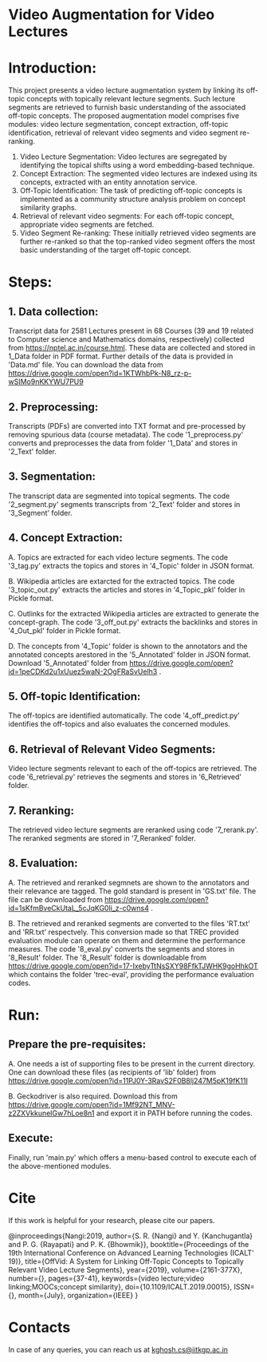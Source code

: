 # Video Augmentation for Video Lectures

# Introduction:
This project presents a video lecture augmentation system by linking its off-topic concepts with topically relevant lecture segments. Such lecture segments are retrieved to furnish basic understanding of the associated off-topic concepts. The proposed augmentation model comprises five modules: video lecture segmentation, concept extraction, off-topic identification, retrieval of relevant video segments and video segment re-ranking.
1. Video Lecture Segmentation: Video lectures are segregated by identifying the topical shifts using a word embedding-based technique.
2. Concept Extraction: The segmented video lectures are indexed using its concepts, extracted with an entity annotation service.
3. Off-Topic Identification: The task of predicting off-topic concepts is implemented as a community structure analysis problem on concept similarity graphs.
4. Retrieval of relevant video segments: For each off-topic concept, appropriate video segments are fetched.
5. Video Segment Re-ranking: These initially retrieved video segments are further re-ranked so that the top-ranked video segment offers the most basic understanding of the target off-topic concept.

# Steps:
## 1. Data collection:
Transcript data for 2581 Lectures present in 68 Courses (39 and 19 related to Computer science and Mathematics domains, respectively) collected from https://nptel.ac.in/course.html. These data are collected and stored in 1_Data folder in PDF format. Further details of the data is provided in 'Data.md' file. You can download the data from https://drive.google.com/open?id=1KTWhbPk-N8_rz-p-wSIMo9nKKYWU7PU9
## 2. Preprocessing:
Transcripts (PDFs) are converted into TXT format and pre-processed by removing spurious data (course metadata). The code '1_preprocess.py' converts and preprocesses the data from folder '1_Data' and stores in '2_Text' folder.
## 3. Segmentation:
The transcript data are segmented into topical segments. The code '2_segment.py' segments transcripts from '2_Text' folder and stores in '3_Segment' folder.
## 4. Concept Extraction:
A. Topics are extracted for each video lecture segments. The code '3_tag.py' extracts the topics and stores in '4_Topic' folder in JSON format.

B. Wikipedia articles are extarcted for the extracted topics. The code '3_topic_out.py' extracts the articles and stores in '4_Topic_pkl' folder in Pickle format.

C. Outlinks for the extracted Wikipedia articles are extracted to generate the concept-graph. The code '3_off_out.py' extracts the backlinks and stores in '4_Out_pkl' folder in Pickle format.

D. The concepts from '4_Topic' folder is shown to the annotators and the annotated concepts arestored in the '5_Annotated' folder in JSON format. Download '5_Annotated' folder from https://drive.google.com/open?id=1peCDKd2u1xUuez5waN-2OgFRaSvUelh3 .
## 5. Off-topic Identification:
The off-topics are identified automatically. The code '4_off_predict.py' identifies the off-topics and also evaluates the concerned modules.
## 6. Retrieval of Relevant Video Segments:
Video lecture segments relevant to each of the off-topics are retrieved. The code '6_retrieval.py' retrieves the segments and stores in '6_Retrieved' folder.
## 7. Reranking:
The retrieved video lecture segments are reranked using code '7_rerank.py'. The reranked segments are stored in '7_Reranked' folder.
## 8. Evaluation:
A. The retrieved and reranked segmnets are shown to the annotators and their relevance are tagged. The gold standard is present in 'GS.txt' file. The file can be downloaded from https://drive.google.com/open?id=1sKfmBveCkUtaL_5cJqKG0li_z-c0wns4 .

B. The retrieved and reranked segments are converted to the files 'RT.txt' and 'RR.txt' respectvely. This conversion made so that TREC provided evaluation module can operate on them and determine the performance measures. The code '8_eval.py' converts the segments and stores in '8_Result' folder. The '8_Result' folder is downloadable from https://drive.google.com/open?id=17-IxebyTtNsSXY98FfkTJWHK9goHhkOT which contains the folder 'trec-eval', providing the performance evaluation codes.

# Run:
## Prepare the pre-requisites:
A. One needs a ist of supporting files to be present in the current directory. One can download these files (as recipients of 'lib' folder) from https://drive.google.com/open?id=11PJ0Y-3RavS2F0B8lj247M5pK19fK11I

B. Geckodriver is also required. Download this from https://drive.google.com/open?id=1Mf92NT_MNV-z2ZXVkkuneIGw7hLoe8n1 and export it in PATH before running the codes.
## Execute:
Finally, run 'main.py' which offers a menu-based control to execute each of the above-mentioned modules.

# Cite
If this work is helpful for your research, please cite our papers.

@inproceedings{Nangi:2019,
  author={S. R. {Nangi} and Y. {Kanchugantla} and P. G. {Rayapati} and P. K. {Bhowmik}},
  booktitle={Proceedings of the 19th International Conference on Advanced Learning Technologies (ICALT' 19)},
  title={OffVid: A System for Linking Off-Topic Concepts to Topically Relevant Video Lecture Segments},
  year={2019},
  volume={2161-377X},
  number={},
  pages={37-41},
  keywords={video lecture;video linking;MOOCs;concept similarity},
  doi={10.1109/ICALT.2019.00015},
  ISSN={},
  month={July},
  organization={IEEE}
}

# Contacts
In case of any queries, you can reach us at kghosh.cs@iitkgp.ac.in
